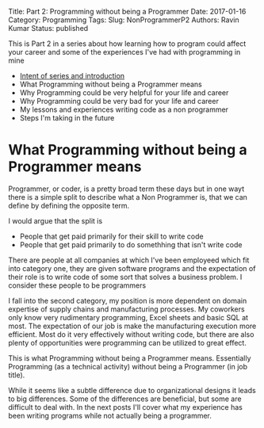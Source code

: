 Title: Part 2: Programming without being a Programmer 
Date: 2017-01-16
Category: Programming 
Tags: 
Slug: NonProgrammerP2
Authors: Ravin Kumar
Status: published

This is Part 2 in a series about how learning how to program could affect
your career and some of the experiences I've had with programming in mine

* [Intent of series and introduction]({filename}NonProgammer.md)
* What Programming without being a Programmer means
* Why Programming could be very helpful for your life and career
* Why Programming could be very bad for your life and career
* My lessons and experiences writing code as a non programmer
* Steps I'm taking in the future


# What Programming without being a Programmer means

Programmer, or coder, is a pretty broad term these days but in one wayt
there is a simple split to describe what a Non Programmer is, that we
can define by defining the opposite term.

I would argue that the split is  

* People that get paid primarily for their skill to write code
* People that get paid primarily to do somethhing that isn't write code  

There are people at all companies at which I've been employeed which fit into category one,
they are given software programs and the expectation of their role 
is to write code of some sort that solves a business problem. I consider
these people to be programmers

I fall into the second category, my position is more dependent on domain
expertise of supply chains and manufacturing processes. My coworkers
only know very rudimentary programming, Excel sheets and
basic SQL at most. The expectation of our job is make the manufacturing 
execution more efficient. Most do it very effectively without writing
code, but there are also plenty of opportunities were programming can
be utilized to great effect.

This is what Programming without being a Programmer means. Essentially
Programming (as a technical activity) without being a Programmer (in job title).

While it seems like a subtle difference due to
organizational designs it leads to big differences. Some of the differences
are beneficial, but some are difficult to deal with. In the next posts I'll
cover what my experience has been writing programs while not actually
being a programmer.

